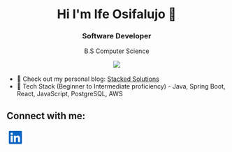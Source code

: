 <h1 align="center"> Hi I'm Ife Osifalujo 👋</h1>

<h3 align="center">Software Developer</h3>
<p align="center">B.S Computer Science</p>

<p align="center"><a href="https://u8views.com/github/osifalujoi1"><img src="https://u8views.com/api/v1/github/profiles/122557631/views/total-count.svg"></a></p>


- 📄 Check out my personal blog: [Stacked Solutions](https://stackedsolutionsblog.netlify.app)
- 🌱 Tech Stack (Beginner to Intermediate proficiency) - Java, Spring Boot, React, JavaScript, PostgreSQL, AWS
  
## Connect with me:
<a href="https://www.linkedin.com/in/ife-osifalujo/" target="_blank">
  <img src="https://github.com/osifalujoi1/osifalujoi1/blob/main/linkedin-svgrepo-com.svg" width="40" height="40">
</a>
